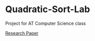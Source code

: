 # Quadratic-Sort-Lab
Project for AT Computer Science class

[Research Paper](https://docs.google.com/document/d/1tpsg1DhP5_0f32V-1gMPp7pVjg_Csf-vZ2DzWN8Dqv0/edit?usp=sharing)
